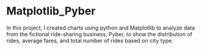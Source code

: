 # Matplotlib_Pyber
In this project, I created charts using python and Matplotlib to analyze data from the fictional ride-sharing business, Pyber, to show the distribution of rides, average fares, and total number of rides based on city type. 
